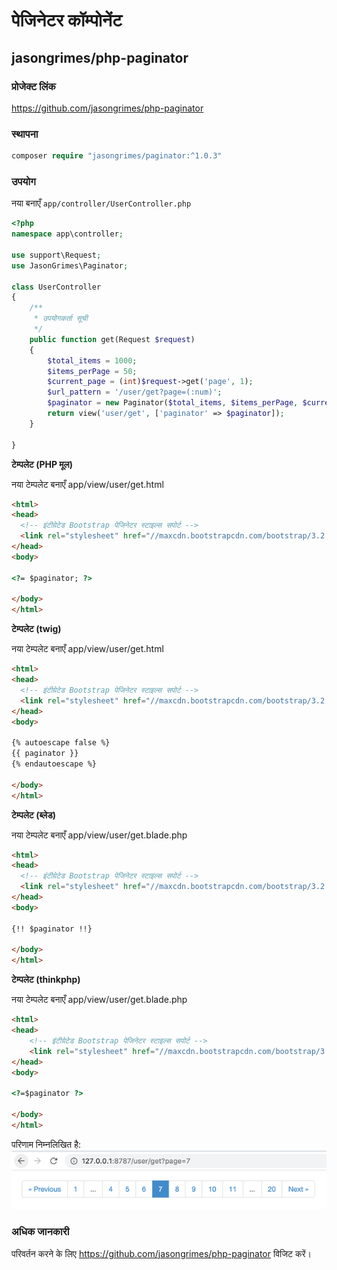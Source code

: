 # पेजिनेटर कॉम्पोनेंट

## jasongrimes/php-paginator

### प्रोजेक्ट लिंक

https://github.com/jasongrimes/php-paginator

### स्थापना

```php
composer require "jasongrimes/paginator:^1.0.3"
```

### उपयोग

नया बनाएँ `app/controller/UserController.php`
```php
<?php
namespace app\controller;

use support\Request;
use JasonGrimes\Paginator;

class UserController
{
    /**
     * उपयोगकर्ता सूची
     */
    public function get(Request $request)
    {
        $total_items = 1000;
        $items_perPage = 50;
        $current_page = (int)$request->get('page', 1);
        $url_pattern = '/user/get?page=(:num)';
        $paginator = new Paginator($total_items, $items_perPage, $current_page, $url_pattern);
        return view('user/get', ['paginator' => $paginator]);
    }
    
}
```
**टेम्पलेट (PHP मूल)**

नया टेम्पलेट बनाएँ app/view/user/get.html
```html
<html>
<head>
  <!-- इंटीग्रेटेड Bootstrap पेजिनेटर स्टाइल्स सपोर्ट -->
  <link rel="stylesheet" href="//maxcdn.bootstrapcdn.com/bootstrap/3.2.0/css/bootstrap.min.css">
</head>
<body>

<?= $paginator; ?>

</body>
</html>
```

**टेम्पलेट (twig)**

नया टेम्पलेट बनाएँ app/view/user/get.html
```html
<html>
<head>
  <!-- इंटीग्रेटेड Bootstrap पेजिनेटर स्टाइल्स सपोर्ट -->
  <link rel="stylesheet" href="//maxcdn.bootstrapcdn.com/bootstrap/3.2.0/css/bootstrap.min.css">
</head>
<body>

{% autoescape false %}
{{ paginator }}
{% endautoescape %}

</body>
</html>
```

**टेम्पलेट (ब्लेड)**

नया टेम्पलेट बनाएँ app/view/user/get.blade.php
```html
<html>
<head>
  <!-- इंटीग्रेटेड Bootstrap पेजिनेटर स्टाइल्स सपोर्ट -->
  <link rel="stylesheet" href="//maxcdn.bootstrapcdn.com/bootstrap/3.2.0/css/bootstrap.min.css">
</head>
<body>

{!! $paginator !!}

</body>
</html>
```

**टेम्पलेट (thinkphp)**

नया टेम्पलेट बनाएँ app/view/user/get.blade.php
```html
<html>
<head>
    <!-- इंटीग्रेटेड Bootstrap पेजिनेटर स्टाइल्स सपोर्ट -->
    <link rel="stylesheet" href="//maxcdn.bootstrapcdn.com/bootstrap/3.2.0/css/bootstrap.min.css">
</head>
<body>

<?=$paginator ?>

</body>
</html>
```

परिणाम निम्नलिखित है:
![](../../assets/img/paginator.png)

### अधिक जानकारी

परिवर्तन करने के लिए https://github.com/jasongrimes/php-paginator  विजिट करें।

